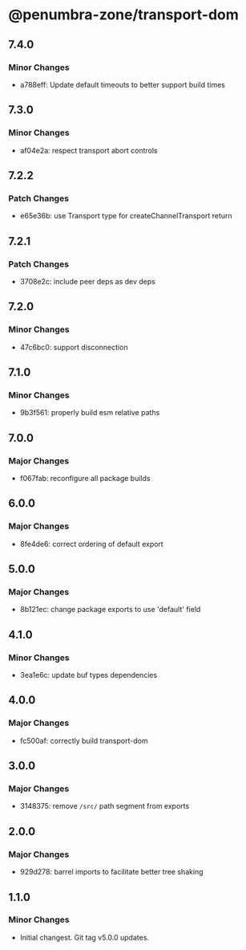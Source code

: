 # @penumbra-zone/transport-dom

## 7.4.0

### Minor Changes

- a788eff: Update default timeouts to better support build times

## 7.3.0

### Minor Changes

- af04e2a: respect transport abort controls

## 7.2.2

### Patch Changes

- e65e36b: use Transport type for createChannelTransport return

## 7.2.1

### Patch Changes

- 3708e2c: include peer deps as dev deps

## 7.2.0

### Minor Changes

- 47c6bc0: support disconnection

## 7.1.0

### Minor Changes

- 9b3f561: properly build esm relative paths

## 7.0.0

### Major Changes

- f067fab: reconfigure all package builds

## 6.0.0

### Major Changes

- 8fe4de6: correct ordering of default export

## 5.0.0

### Major Changes

- 8b121ec: change package exports to use 'default' field

## 4.1.0

### Minor Changes

- 3ea1e6c: update buf types dependencies

## 4.0.0

### Major Changes

- fc500af: correctly build transport-dom

## 3.0.0

### Major Changes

- 3148375: remove `/src/` path segment from exports

## 2.0.0

### Major Changes

- 929d278: barrel imports to facilitate better tree shaking

## 1.1.0

### Minor Changes

- Initial changest. Git tag v5.0.0 updates.
